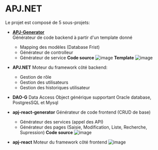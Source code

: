 # APJ.NET
Le projet est composé de 5 sous-projets:
  - [**APJ-Generator**](//github.com/johnatan1999/APJ.NET-v2/tree/main/Sources/APJ-Generator/APJ-Generator)  
    Générateur de code backend à partir d'un template donné
    - Mapping des modèles (Database Frist)
    - Générateur de controlleur
    - Générateur de service
    **Code source**
    ![image](https://user-images.githubusercontent.com/50406127/186083203-45e2d99b-50fe-4238-a4c8-fe3a4bab5cce.png)
    **Template**
    ![image](https://user-images.githubusercontent.com/50406127/186083425-c333f953-36d1-4769-a4eb-d93b038b6366.png)

  - **APJ.NET**
    Moteur du framework côté backend:
      - Gestion de rôle
      - Gestion des utilisateurs
      - Gestion des historiques utilisateur
  - **DAO-G**
    Data Access Object générique supportant Oracle database, PostgresSQL et Mysql
  - **apj-react-generator**
    Générateur de code frontend (CRUD de base)
      - Générateur des services (appel des API)
      - Générateur des pages (Saisie, Modification, Liste, Recherche, Supression)
    **Code source**
    ![image](https://user-images.githubusercontent.com/50406127/186083879-d9dc4534-8f6e-407d-941b-f78de670f7f6.png)

  - **apj-react**
    Moteur du framework côté frontend
    ![image](https://user-images.githubusercontent.com/50406127/186084822-086a5de0-95ad-4cf1-9746-f98a29d8c0a8.png)

